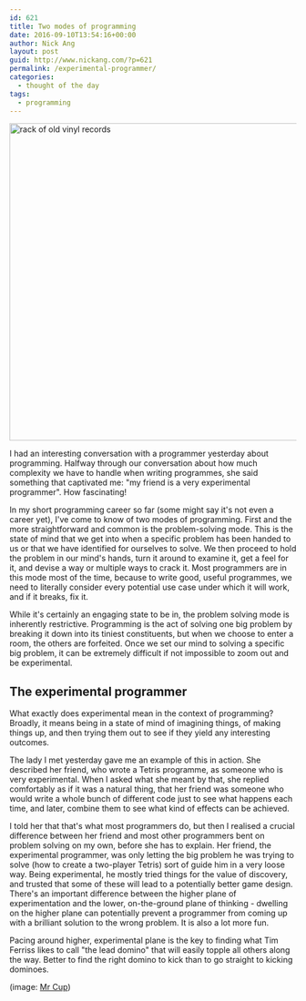 ```yaml
---
id: 621
title: Two modes of programming
date: 2016-09-10T13:54:16+00:00
author: Nick Ang
layout: post
guid: http://www.nickang.com/?p=621
permalink: /experimental-programmer/
categories:
  - thought of the day
tags:
  - programming
---
```

<img src="http://www.nickang.com/wp-content/uploads/2016/09/records-rack-1024x680.jpeg" alt="rack of old vinyl records" width="840" height="558" class="aligncenter size-large wp-image-626" />

I had an interesting conversation with a programmer yesterday about programming. Halfway through our conversation about how much complexity we have to handle when writing programmes, she said something that captivated me: "my friend is a very experimental programmer". How fascinating!

In my short programming career so far (some might say it's not even a career yet), I've come to know of two modes of programming. First and the more straightforward and common is the problem-solving mode. This is the state of mind that we get into when a specific problem has been handed to us or that we have identified for ourselves to solve. We then proceed to hold the problem in our mind's hands, turn it around to examine it, get a feel for it, and devise a way or multiple ways to crack it. Most programmers are in this mode most of the time, because to write good, useful programmes, we need to literally consider every potential use case under which it will work, and if it breaks, fix it.

While it's certainly an engaging state to be in, the problem solving mode is inherently restrictive. Programming is the act of solving one big problem by breaking it down into its tiniest constituents, but when we choose to enter a room, the others are forfeited. Once we set our mind to solving a specific big problem, it can be extremely difficult if not impossible to zoom out and be experimental.

## The experimental programmer

What exactly does experimental mean in the context of programming? Broadly, it means being in a state of mind of imagining things, of making things up, and then trying them out to see if they yield any interesting outcomes.

The lady I met yesterday gave me an example of this in action. She described her friend, who wrote a Tetris programme, as someone who is very experimental. When I asked what she meant by that, she replied comfortably as if it was a natural thing, that her friend was someone who would write a whole bunch of different code just to see what happens each time, and later, combine them to see what kind of effects can be achieved.

I told her that that's what most programmers do, but then I realised a crucial difference between her friend and most other programmers bent on problem solving on my own, before she has to explain. Her friend, the experimental programmer, was only letting the big problem he was trying to solve (how to create a two-player Tetris) sort of guide him in a very loose way. Being experimental, he mostly tried things for the value of discovery, and trusted that some of these will lead to a potentially better game design. There's an important difference between the higher plane of experimentation and the lower, on-the-ground plane of thinking - dwelling on the higher plane can potentially prevent a programmer from coming up with a brilliant solution to the wrong problem. It is also a lot more fun.

Pacing around higher, experimental plane is the key to finding what Tim Ferriss likes to call "the lead domino" that will easily topple all others along the way. Better to find the right domino to kick than to go straight to kicking dominoes.

(image: [Mr Cup](https://unsplash.com/@iammrcup))